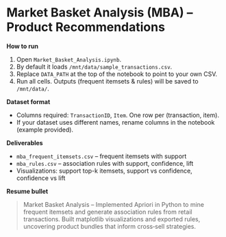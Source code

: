 
# Market Basket Analysis (MBA) – Product Recommendations

**How to run**
1. Open `Market_Basket_Analysis.ipynb`.
2. By default it loads `/mnt/data/sample_transactions.csv`.
3. Replace `DATA_PATH` at the top of the notebook to point to your own CSV.
4. Run all cells. Outputs (frequent itemsets & rules) will be saved to `/mnt/data/`.

**Dataset format**
- Columns required: `TransactionID`, `Item`. One row per (transaction, item).
- If your dataset uses different names, rename columns in the notebook (example provided).

**Deliverables**
- `mba_frequent_itemsets.csv` – frequent itemsets with support
- `mba_rules.csv` – association rules with support, confidence, lift
- Visualizations: support top-k itemsets, support vs confidence, confidence vs lift

**Resume bullet**
> Market Basket Analysis – Implemented Apriori in Python to mine frequent itemsets and generate association rules from retail transactions. Built matplotlib visualizations and exported rules, uncovering product bundles that inform cross‑sell strategies.
